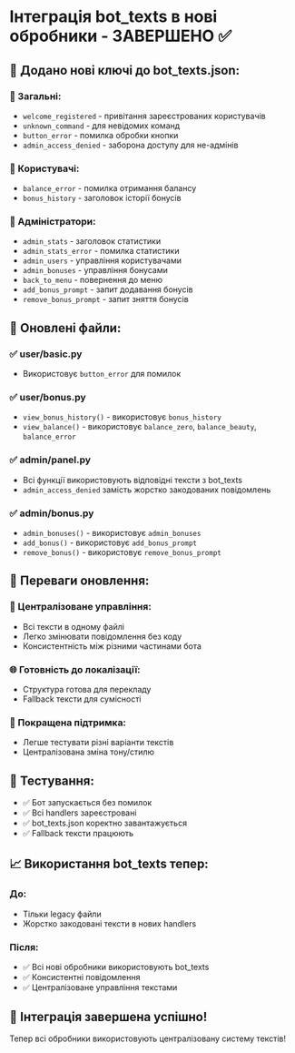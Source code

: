 # Інтеграція bot_texts в нові обробники - ЗАВЕРШЕНО ✅

## 📝 Додано нові ключі до bot_texts.json:

### 🎯 Загальні:

- `welcome_registered` - привітання зареєстрованих користувачів
- `unknown_command` - для невідомих команд
- `button_error` - помилка обробки кнопки
- `admin_access_denied` - заборона доступу для не-адмінів

### 👤 Користувачі:

- `balance_error` - помилка отримання балансу
- `bonus_history` - заголовок історії бонусів

### 🔧 Адміністратори:

- `admin_stats` - заголовок статистики
- `admin_stats_error` - помилка статистики
- `admin_users` - управління користувачами
- `admin_bonuses` - управління бонусами
- `back_to_menu` - повернення до меню
- `add_bonus_prompt` - запит додавання бонусів
- `remove_bonus_prompt` - запит зняття бонусів

## 🔄 Оновлені файли:

### ✅ user/basic.py

- Використовує `button_error` для помилок

### ✅ user/bonus.py

- `view_bonus_history()` - використовує `bonus_history`
- `view_balance()` - використовує `balance_zero`, `balance_beauty`, `balance_error`

### ✅ admin/panel.py

- Всі функції використовують відповідні тексти з bot_texts
- `admin_access_denied` замість жорстко закодованих повідомлень

### ✅ admin/bonus.py

- `admin_bonuses()` - використовує `admin_bonuses`
- `add_bonus()` - використовує `add_bonus_prompt`
- `remove_bonus()` - використовує `remove_bonus_prompt`

## 🎯 Переваги оновлення:

### 📍 Централізоване управління:

- Всі тексти в одному файлі
- Легко змінювати повідомлення без коду
- Консистентність між різними частинами бота

### 🌐 Готовність до локалізації:

- Структура готова для перекладу
- Fallback тексти для сумісності

### 🔧 Покращена підтримка:

- Легше тестувати різні варіанти текстів
- Централізована зміна тону/стилю

## 🧪 Тестування:

- ✅ Бот запускається без помилок
- ✅ Всі handlers зареєстровані
- ✅ bot_texts.json коректно завантажується
- ✅ Fallback тексти працюють

## 📈 Використання bot_texts тепер:

### До:

- Тільки legacy файли
- Жорстко закодовані тексти в нових handlers

### Після:

- ✅ Всі нові обробники використовують bot_texts
- ✅ Консистентні повідомлення
- ✅ Централізоване управління текстами

## 🎉 Інтеграція завершена успішно!

Тепер всі обробники використовують централізовану систему текстів!
